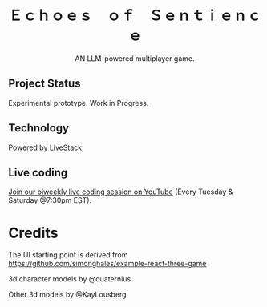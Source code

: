 <h1 align="center"> Ｅｃｈｏｅｓ　ｏｆ　Ｓｅｎｔｉｅｎｃｅ </h1>
<p align="center">AN LLM-powered multiplayer game.</p>

## Project Status

Experimental prototype. Work in Progress.

## Technology

Powered by [LiveStack](https://github.com/zigzag-tech/livestack).

## Live coding

[Join our biweekly live coding session on YouTube](https://www.youtube.com/@zigzag-ai/streams) (Every Tuesday & Saturday @7:30pm EST).


# Credits

The UI starting point is derived from https://github.com/simonghales/example-react-three-game

3d character models by @quaternius

Other 3d models by @KayLousberg
